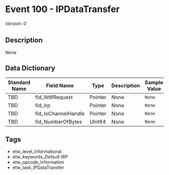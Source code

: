 # Event 100 - IPDataTransfer
###### Version: 0

## Description
None

## Data Dictionary
|Standard Name|Field Name|Type|Description|Sample Value|
|---|---|---|---|---|
|TBD|fid_WdfRequest|Pointer|None|`None`|
|TBD|fid_Irp|Pointer|None|`None`|
|TBD|fid_IoChannelHandle|Pointer|None|`None`|
|TBD|fid_NumberOfBytes|UInt64|None|`None`|

## Tags
* etw_level_Informational
* etw_keywords_Default IRP
* etw_opcode_Information
* etw_task_IPDataTransfer